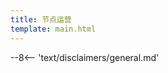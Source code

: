 ```yaml
---
title: 节点运营
template: main.html
---
```


<div class='subsection-wrapper'></div>
<div class='disclaimer'>
--8<-- 'text/disclaimers/general.md'
</div>